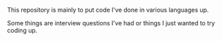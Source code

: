 This repository is mainly to put code I've done in various languages up.

Some things are interview questions I've had or things I just wanted to try coding up.


